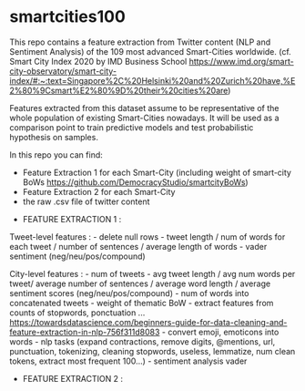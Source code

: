 # smartcities100
This repo contains a feature extraction from Twitter content (NLP and Sentiment Analysis) of the 109 most advanced Smart-Cities worldwide. (cf. Smart City Index 2020 by IMD Business School https://www.imd.org/smart-city-observatory/smart-city-index/#:~:text=Singapore%2C%20Helsinki%20and%20Zurich%20have,%E2%80%9Csmart%E2%80%9D%20their%20cities%20are) 

Features extracted from this dataset assume to be representative of the whole population of existing Smart-Cities nowadays. It will be used as a comparison point to train predictive models and test probabilistic hypothesis on samples.  

In this repo you can find:
- Feature Extraction 1 for each Smart-City (including weight of smart-city BoWs https://github.com/DemocracyStudio/smartcityBoWs)
- Feature Extraction 2 for each Smart-City
- the raw .csv file of twitter content

* FEATURE EXTRACTION 1 :

Tweet-level features : 
    - delete null rows
    - tweet length / num of words for each tweet / number of sentences / average length of words
    - vader sentiment (neg/neu/pos/compound)

City-level features :
    - num of tweets
    - avg tweet length / avg num words per tweet/ average number of sentences / average word length / average sentiment scores (neg/neu/pos/compound) 
    - num of words into concatenated tweets
    - weight of thematic BoW
    - extract features from counts of stopwords, ponctuation ... https://towardsdatascience.com/beginners-guide-for-data-cleaning-and-feature-extraction-in-nlp-756f311d8083
    - convert emoji, emoticons into words
    - nlp tasks (expand contractions, remove digits, @mentions, url, punctuation, tokenizing, cleaning stopwords, useless, lemmatize, num clean tokens, extract most frequent 100...) 
    - sentiment analysis vader

* FEATURE EXTRACTION 2 :

